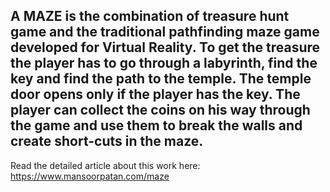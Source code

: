 ## A MAZE is the combination of treasure hunt game and the traditional pathfinding maze game developed for Virtual Reality. To get the treasure the player has to go through a labyrinth, find the key and find the path to the temple. The temple door opens only if the player has the key. The player can collect the coins on his way through the game and use them to break the walls and create short-cuts in the maze.

Read the detailed article about this work here: https://www.mansoorpatan.com/maze
